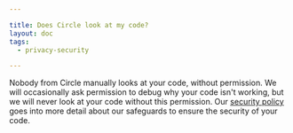 ```yaml
---

title: Does Circle look at my code?
layout: doc
tags:
  - privacy-security

---
```


Nobody from Circle manually looks at your code, without permission.
We will occasionally ask permission to debug why your code isn't working, but we will never look at your code without this permission.
Our [security policy](/security)
goes into more detail about our safeguards to ensure the security of your code.
